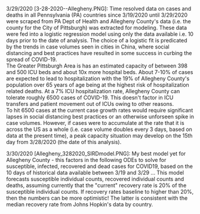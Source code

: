 3/29/2020 [3-28-2020--Allegheny.PNG]:
Time resolved data on cases and deaths in all Pennsylvania  (PA) countries since 3/19/2020 until 3/29/2020 were scraped from PA Dept of Health and Allegheny County's data (i.e. the county for the City of Pittsburgh) was extracted for modeling.  These data were fed into a logistic regression model using only the data available i.e. 10 days prior to the date of analysis.  The choice of a logistic fit is predicated by the trends in case volumes seen in cities in China, where social distancing and best practices have resulted in some success in curbing the spread of COVID-19.    
The Greater Pittsburgh Area is has an estimated capacity of between 398 and 500 ICU beds and about 10x more hospital beds.  About 7-10% of cases are expected to lead to hospitalization with the 19% of Allegheny County's population over 65 years of age being at the highest risk of hospitalization related deaths.  At a 7% ICU hospitalization rate, Allegheny County can tolerate roughly 6500 cases of COVID-19. This doesn't factor in ICU transfers and patient movement out of ICUs owing to other reasons.   
To hit 6500 cases at the current case growth rates would require significant lapses in social distancing best practices or an otherwise unforseen spike in case volumes.
However, if cases were to accumulate at the rate that it is across the US as a whole (i.e. case volume doubles every 3 days, based on data at the present time), a peak capacity situation may develop on the 15th day from 3/28/2020 (the date of this analysis).  


3/30/2020 [Allegheny_3282020_SIRDmodel.PNG]: 
My best model yet for Allegheny County - this factors in the following ODEs to solve for susceptible, infected, recovered and dead cases for COVID19, based on the 10 days of historical data available between 3/19 and 3/29 ... This model forecasts susceptible individual counts, recovered individual counts and deaths, assuming currently that the "current" recovery rate is 20% of the susceptible individual counts. If recovery rates baseline to higher than 20%, then the numbers can be more optimistic!  The latter is consistent with the median recovery rate from Johns Hopkin's data by country.  

